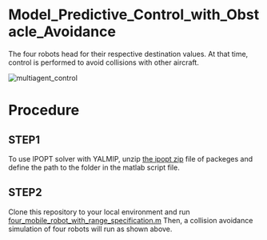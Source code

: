 # Model_Predictive_Control_with_Obstacle_Avoidance
The four robots head for their respective destination values. At that time, control is performed to avoid collisions with other aircraft.

![multiagent_control](https://user-images.githubusercontent.com/52307432/132298206-89d366c1-ea99-41e0-85cb-270e7b9e723a.gif)

# Procedure
## STEP1
To use IPOPT solver with YALMIP, unzip [the ipopt zip](https://github.com/Ramune6110/Model_Predictive_Control_with_Obstacle_Avoidance/tree/main/packages) file of packeges and define the path to the folder in the matlab script file.

## STEP2
Clone this repository to your local environment and run [four_mobile_robot_with_range_specification.m](https://github.com/Ramune6110/Model_Predictive_Control_with_Obstacle_Avoidance/blob/main/four_mobile_robot_with_range_specification.m)
Then, a collision avoidance simulation of four robots will run as shown above.
